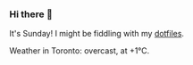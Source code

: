 ### Hi there :wave:

It's Sunday! I might be fiddling with my [dotfiles](https://github.com/bewuethr/dotfiles).

Weather in Toronto: overcast, at +1°C.
